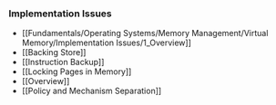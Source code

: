 ### Implementation Issues
- [[Fundamentals/Operating Systems/Memory Management/Virtual Memory/Implementation Issues/1_Overview]]
- [[Backing Store]]
- [[Instruction Backup]]
- [[Locking Pages in Memory]]
- [[Overview]]
- [[Policy and Mechanism Separation]]


